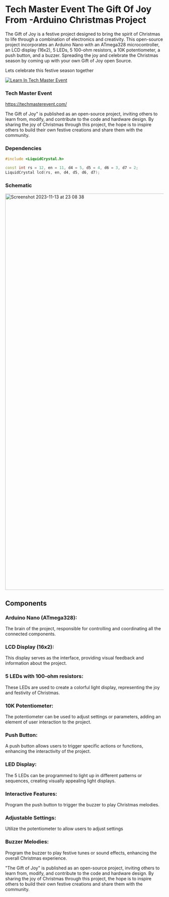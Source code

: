 # Tech Master Event The Gift Of Joy From -Arduino Christmas Project
The Gift of Joy is a festive project designed to bring the spirit of Christmas to life through a combination of 
electronics and creativity. This open-source project incorporates an Arduino Nano with an ATmega328 microcontroller, 
an LCD display (16x2), 5 LEDs, 5 100-ohm resistors, a 10K potentiometer, a push button, and a buzzer. Spreading the joy and celebrate the Christmas season by coming up with your own Gift of Joy open Source. 

Lets celebrate this festive season together 

<a href="https://techmasterevent.com/learn" target="_parent"><img src="![download (1)](https://github.com/edwards698/TME-A-Gift-Of-Joy/assets/72227750/c28a732f-ea0e-4795-a84d-0f47e59df4ee)" alt="Learn In Tech Master Event"/></a>

### Tech Master Event


https://techmasterevent.com/

The Gift of Joy" is published as an open-source project, inviting others to learn from, modify, and contribute to the code and hardware design. By sharing the joy of Christmas through this project, the hope is to inspire others to build their own festive creations and share them with the community.

### Dependencies
```C++
#include <LiquidCrystal.h>
```

```C++
const int rs = 12, en = 11, d4 = 5, d5 = 4, d6 = 3, d7 = 2;
LiquidCrystal lcd(rs, en, d4, d5, d6, d7);
```

### Schematic 
<img width="1260" alt="Screenshot 2023-11-13 at 23 08 38" src="https://github.com/edwards698/TME-A-Gift-Of-Joy/assets/72227750/e1c0eaee-57d1-4f8b-86c9-a376c4821e1f">


## Components 
### Arduino Nano (ATmega328):
The brain of the project, responsible for controlling and coordinating all the connected components.

### LCD Display (16x2): 
This display serves as the interface, providing visual feedback and information about the project.

### 5 LEDs with 100-ohm resistors: 
These LEDs are used to create a colorful light display, representing the joy and festivity of Christmas.

### 10K Potentiometer: 
The potentiometer can be used to adjust settings or parameters, adding an element of user interaction to the project.

### Push Button:
A push button allows users to trigger specific actions or functions, enhancing the interactivity of the project.

### LED Display: 
The 5 LEDs can be programmed to light up in different patterns or sequences, creating visually appealing light displays.

### Interactive Features:
Program the push button to trigger the buzzer to play Christmas melodies.

### Adjustable Settings:
Utilize the potentiometer to allow users to adjust settings

### Buzzer Melodies: 
Program the buzzer to play festive tunes or sound effects, enhancing the overall Christmas experience.

"The Gift of Joy" is published as an open-source project, inviting others to learn from, modify, and contribute to the code and hardware design. By sharing the joy of Christmas through this project, the hope is to inspire others to build their own festive creations and share them with the community.
